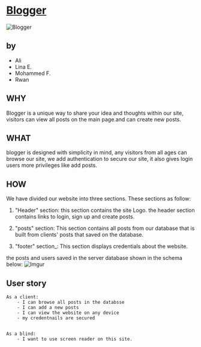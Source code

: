
[Blogger](https://blogger-clone1.herokuapp.com/)
<br>
===

![Blogger](https://www.moneyhomeblog.com/wp-content/uploads/blog-like-a-professional-blogger.jpg)</br>

by
---
* Ali 
* Lina E.
* Mohammed F.
* Rwan 


WHY
---
Blogger is a unique way to share your idea and thoughts within our site, visitors can view all posts on the main page.and can create new posts.

WHAT
---
blogger is designed with simplicity in mind, any visitors from all ages can browse our site, we add authentication to secure our site, it also gives login users more privileges like add posts. 


HOW
---
We have divided our website into three sections. These sections as follow:

1. "Header" section: this section contains the site Logo. the header section contains links to login, sign up and create posts.

2. "posts" section: This section contains all posts from our database that is built from clients' posts that saved on the database.

3. "footer" section_: This section displays credentials about the website.

the posts and users saved in the server database shown in the schema below:
![Imgur](https://i.imgur.com/vzIwAMo.png)


User story
---

```
As a client:
    - I can browse all posts in the databsse
    - I can add a new posts
    - I can view the website on any device
    - my credentnails are secured

    
As a blind:
    - I want to use screen reader on this site.

```
